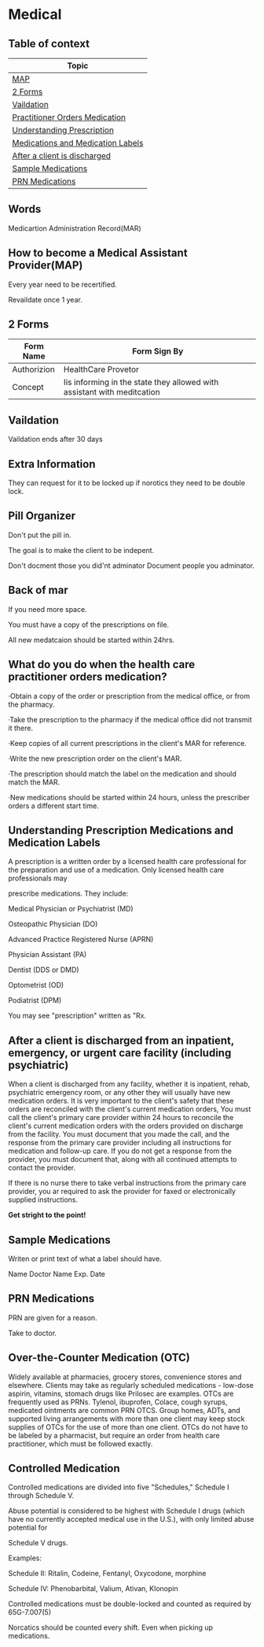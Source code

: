 # Medical

## Table of context

|Topic|
|-----|
|[MAP]()|
|[2 Forms]()|
|[Vaildation]()|
|[Practitioner Orders Medication]()|
|[Understanding Prescription]()|
|[Medications and Medication Labels]()|
|[After a client is discharged]()|
|[Sample Medications]()|
|[PRN Medications]()|


## Words

Medicartion Administration Record(MAR)

## How to become a Medical Assistant Provider(MAP)

Every year need to be recertified.

Revaildate once 1 year.

## 2 Forms
|Form Name  |Form Sign By|
|-----------|------------|
|Authorizion|HealthCare Provetor|
|Concept    |Iis informing in the state they allowed with assistant with meditcation|

## Vaildation

Vaildation ends after 30 days

## Extra Information

They can request for it to be locked up if norotics they need to be double lock.

## Pill Organizer

Don't put the pill in.

The goal is to make the client to be indepent.

Don't docment those you did'nt adminator
Document people you adminator.

## Back of mar

If you need more space.

You must have a copy of the prescriptions on file.

All new medatcaion should be started within 24hrs.

## What do you do when the health care practitioner orders medication?

·Obtain a copy of the order or prescription from the medical office, or from the pharmacy.

·Take the prescription to the pharmacy if the medical office did not transmit it there.

·Keep copies of all current prescriptions in the client's MAR for reference.

·Write the new prescription order on the client's MAR.

·The prescription should match the label on the medication and should match the MAR.

·New medications should be started within 24 hours, unless the prescriber orders a different start time.

## Understanding Prescription Medications and Medication Labels

A prescription is a written order by a licensed health care professional for the preparation and use of a medication. Only licensed health care professionals may

prescribe medications. They include:

Medical Physician or Psychiatrist (MD)

Osteopathic Physician (DO)

Advanced Practice Registered Nurse (APRN)

Physician Assistant (PA)

Dentist (DDS or DMD)

Optometrist (OD)

Podiatrist (DPM)

You may see "prescription" written as "Rx.

## After a client is discharged from an inpatient, emergency, or urgent care facility (including psychiatric)

When a client is discharged from any facility, whether it is inpatient, rehab, psychiatric emergency room, or any other they will usually have new medication orders. It is very important to the client's safety that these orders are reconciled with the client's current medication orders, You must call the client's primary care provider within 24 hours to reconcile the client's current medication orders with the orders provided on discharge from the facility. You must document that you made the call, and the response from the primary care provider including all instructions for medication and follow-up care. If you do not get a response from the provider, you must document that, along with all continued attempts to contact the provider.

If there is no nurse there to take verbal instructions from the primary care provider, you ar required to ask the provider for faxed or electronically supplied instructions.

**Get stright to the point!**

## Sample Medications

Writen or print text of what a label should have.

Name
Doctor Name
Exp. Date

## PRN Medications

PRN are given for a reason.

Take to doctor.

## Over-the-Counter Medication (OTC)

Widely available at pharmacies, grocery stores, convenience stores and elsewhere. Clients may take as regularly scheduled medications - low-dose aspirin, vitamins, stomach drugs like Prilosec are examples. OTCs are frequently used as PRNs. Tylenol, ibuprofen, Colace, cough syrups, medicated ointments are common PRN OTCS. Group homes, ADTs, and supported living arrangements with more than one client may keep stock supplies of OTCs for the use of more than one client. OTCs do not have to be labeled by a pharmacist, but require an order from health care practitioner, which must be followed exactly.

## Controlled Medication

Controlled medications are divided into five "Schedules," Schedule I through Schedule V.

Abuse potential is considered to be highest with Schedule I drugs (which have no currently accepted medical use in the U.S.), with only limited abuse potential for

Schedule V drugs.

Examples:

Schedule II: Ritalin, Codeine, Fentanyl, Oxycodone, morphine

Schedule IV: Phenobarbital, Valium, Ativan, Klonopin

Controlled medications must be double-locked and counted as required by 65G-7.007(5)

Norcatics should be counted every shift. Even when picking up medications.

## 
